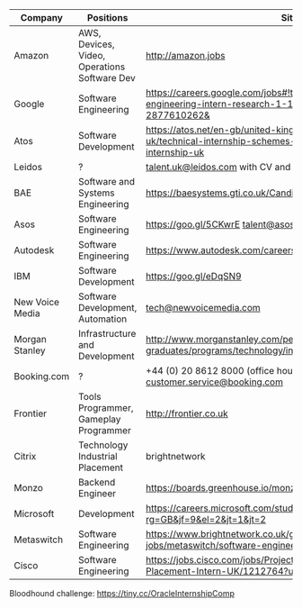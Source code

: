 | Company | Positions | Site | Deadline | Applied |
| ------- | --------- | ---- | -------- | ------- |
| Amazon | AWS, Devices, Video, Operations Software Dev | http://amazon.jobs | Feb 2018 | X |
| Google | Software Engineering | https://careers.google.com/jobs#!t=jo&jid=/google/software-engineering-intern-research-1-13-st-giles-high-st-london-uk-2877610262& | 1st December | X |
| Atos | Software Development | https://atos.net/en-gb/united-kingdom/careers-uk/internship-uk/technical-internship-schemes-uk/software-development-internship-uk | 6th November | - |
| Leidos | ? | talent.uk@leidos.com with CV and relevant projects | |  |
| BAE | Software and Systems Engineering | https://baesystems.gti.co.uk/Candidate/CandIndex.asp | 31st October |  |
| Asos | Software Engineering | https://goo.gl/5CKwrE talent@asos.com | 1st December | X |
| Autodesk | Software Engineering | https://www.autodesk.com/careers | ? | X |
| IBM | Software Development | https://goo.gl/eDqSN9 | 31st December |  |
| New Voice Media | Software Development, Automation | tech@newvoicemedia.com |  | X |
| Morgan Stanley | Infrastructure and Development | http://www.morganstanley.com/people-opportunities/students-graduates/programs/technology/industrial-placement-emea/ | |  |
| Booking.com | ? | +44 (0) 20 8612 8000 (office hours), customer.service@booking.com | ? |  |
| Frontier | Tools Programmer, Gameplay Programmer | http://frontier.co.uk | / | Contact form sent |
| Citrix | Technology Industrial Placement | brightnetwork | 1st December | X |
| Monzo | Backend Engineer | https://boards.greenhouse.io/monzo/jobs/883167#.Wh1GpLSFh24 | / |  |
| Microsoft | Development | https://careers.microsoft.com/students/apply?rg=GB&jf=9&el=2&jt=1&jt=2 | ? | X |
| Metaswitch | Software Engineering | https://www.brightnetwork.co.uk/graduate-jobs/metaswitch/software-engineering-internship | ? | X |
| Cisco | Software Engineering | https://jobs.cisco.com/jobs/ProjectDetail/Software-Engineering-Placement-Intern-UK/1212764?user=1 | ? | X |

Bloodhound challenge: https://tiny.cc/OracleInternshipComp
